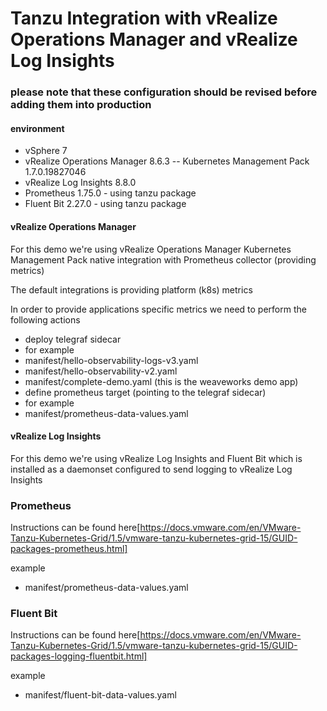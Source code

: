 # Tanzu Integration with vRealize Operations Manager and vRealize Log Insights

###  please note that these configuration should be revised before adding them into production

#### environment
- vSphere 7
- vRealize Operations Manager 8.6.3
-- Kubernetes Management Pack 1.7.0.19827046
- vRealize Log Insights 8.8.0
- Prometheus 1.75.0 - using tanzu package
- Fluent Bit 2.27.0 - using tanzu package

#### vRealize Operations Manager
For this demo we're using vRealize Operations Manager Kubernetes Management Pack native integration with Prometheus collector (providing metrics)

The default integrations is providing platform (k8s) metrics

In order to provide applications specific metrics we need to perform the following actions

- deploy telegraf sidecar
 - for example
  - manifest/hello-observability-logs-v3.yaml
  - manifest/hello-observability-v2.yaml
  - manifest/complete-demo.yaml (this is the weaveworks demo app)
- define prometheus target (pointing to the telegraf sidecar)
 - for example
  - manifest/prometheus-data-values.yaml

#### vRealize Log Insights
For this demo we're using vRealize Log Insights and Fluent Bit which is installed as a daemonset configured to send logging to vRealize Log Insights

### Prometheus
Instructions can be found here[https://docs.vmware.com/en/VMware-Tanzu-Kubernetes-Grid/1.5/vmware-tanzu-kubernetes-grid-15/GUID-packages-prometheus.html]

example
- manifest/prometheus-data-values.yaml

### Fluent Bit
Instructions can be found here[https://docs.vmware.com/en/VMware-Tanzu-Kubernetes-Grid/1.5/vmware-tanzu-kubernetes-grid-15/GUID-packages-logging-fluentbit.html]

example
- manifest/fluent-bit-data-values.yaml